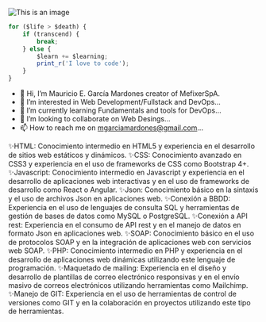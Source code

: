 ![This is an image]( https://media.giphy.com/media/ZVik7pBtu9dNS/giphy.gif)

```js
for ($life > $death) {
    if (transcend) {
        break;
    } else {
        $learn += $learning;
        print_r('I love to code');
    }
}
```
- 👋 Hi, I’m Mauricio E. García Mardones creator of MefixerSpA.
- 👀 I’m interested in Web Development/Fullstack and DevOps...
- 🌱 I’m currently learning Fundamentals and tools for DevOps...
- 💞️ I’m looking to collaborate on Web Desings...
- 📫 How to reach me on mgarciamardones@gmail.com...

✨HTML: Conocimiento intermedio en HTML5 y experiencia en el desarrollo de sitios web estáticos y dinámicos.
✨CSS: Conocimiento avanzado en CSS3 y experiencia en el uso de frameworks de CSS como Bootstrap 4+.
✨Javascript: Conocimiento intermedio en Javascript y experiencia en el desarrollo de aplicaciones web interactivas y en el uso de frameworks de desarrollo como React o Angular.
✨Json: Conocimiento básico en la sintaxis y el uso de archivos Json en aplicaciones web.
✨Conexión a BBDD: Experiencia en el uso de lenguajes de consulta SQL y herramientas de gestión de bases de datos como MySQL o PostgreSQL.
✨Conexión a API rest: Experiencia en el consumo de API rest y en el manejo de datos en formato Json en aplicaciones web.
✨SOAP: Conocimiento básico en el uso de protocolos SOAP y en la integración de aplicaciones web con servicios web SOAP.
✨PHP: Conocimiento intermedio en PHP y experiencia en el desarrollo de aplicaciones web dinámicas utilizando este lenguaje de programación.
✨Maquetado de mailing: Experiencia en el diseño y desarrollo de plantillas de correo electrónico responsivas y en el envío masivo de correos electrónicos utilizando herramientas como Mailchimp.
✨Manejo de GIT: Experiencia en el uso de herramientas de control de versiones como GIT y en la colaboración en proyectos utilizando este tipo de herramientas.
<!---
mefixer/mefixer is a ✨ special ✨ repository because its `README.md` (this file) appears on your GitHub profile.
You can click the Preview link to take a look at your changes.
--->
